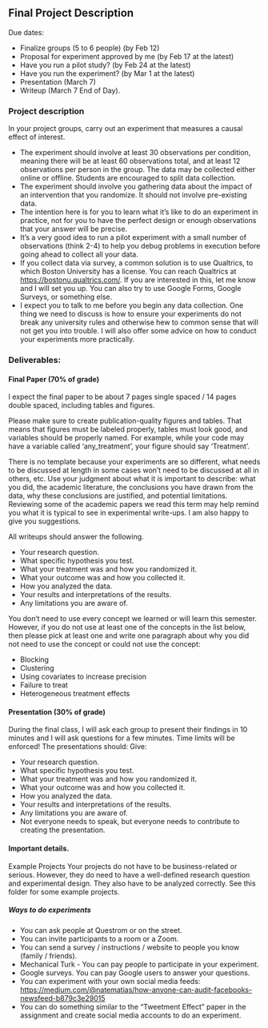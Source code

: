 ## Final Project Description

Due dates:

- Finalize groups (5 to 6 people) (by Feb 12)
- Proposal for experiment approved by me (by Feb 17 at the latest)
- Have you run a pilot study? (by Feb 24 at the latest)
- Have you run the experiment? (by Mar 1 at the latest)
- Presentation (March 7)
- Writeup (March 7 End of Day).

### Project description

In your project groups, carry out an experiment that measures a causal effect of interest. 

- The experiment should involve at least 30 observations per condition, meaning there will be at least 60 observations total, and at least 12 observations per person in the group. The data may be collected either online or offline. Students are encouraged to split data collection.
- The experiment should involve you gathering data about the impact of an intervention that you randomize. It should not involve pre-existing data.
- The intention here is for you to learn what it’s like to do an experiment in practice, not for you to have the perfect design or enough observations that your answer will be precise.
- It’s a very good idea to run a pilot experiment with a small number of observations (think 2-4) to help you debug problems in execution before going ahead to collect all your data.
- If you collect data via survey, a common solution is to use Qualtrics, to which Boston University has a license. You can reach Qualtrics at https://bostonu.qualtrics.com/. If you are interested in this, let me know and I will set you up. You can also try to use Google Forms, Google Surveys, or something else.
- I expect you to talk to me before you begin any data collection. One thing we need to discuss is how to ensure your experiments do not break any university rules and otherwise hew to common sense that will not get you into trouble. I will also offer some advice on how to conduct your experiments more practically.

### Deliverables:

#### Final Paper (70% of grade)

I expect the final paper to be about 7 pages single spaced / 14 pages double spaced, including tables and figures.

Please make sure to create publication-quality figures and tables. That means that figures must be labeled properly, tables must look good, and variables should be properly named. For example, while your code may have a variable called ‘any_treatment’, your figure should say ‘Treatment’. 

There is no template because your experiments are so different, what needs to be discussed at length in some cases won’t need to be discussed at all in others, etc. Use your judgment about what it is important to describe: what you did, the academic literature, the conclusions you have drawn from the data, why these conclusions are justified, and potential limitations. Reviewing some of the academic papers we read this term may help remind you what it is typical to see in experimental write-ups. I am also happy to give you suggestions.

All writeups should answer the following.
- Your research question.
- What specific hypothesis you test. 
- What your treatment was and how you randomized it.
- What your outcome was and how you collected it.
- How you analyzed the data.
- Your results and interpretations of the results.
- Any limitations you are aware of.

You don’t need to use every concept we learned or will learn this semester. However, if you do not use at least one of the concepts in the list below, then please pick at least one and write one paragraph about why you did not need to use the concept or could not use the concept:

  - Blocking
  - Clustering
  - Using covariates to increase precision
  - Failure to treat
  - Heterogeneous treatment effects


#### Presentation (30% of grade)

During the final class, I will ask each group to present their findings in 10 minutes and I will ask questions for a few minutes. Time limits will be enforced! The presentations should:
Give:
- Your research question.
- What specific hypothesis you test. 
- What your treatment was and how you randomized it.
- What your outcome was and how you collected it.
- How you analyzed the data.
- Your results and interpretations of the results.
- Any limitations you are aware of.
- Not everyone needs to speak, but everyone needs to contribute to creating the presentation.

#### Important details.
Example Projects
Your projects do not have to be business-related or serious. However, they do need to have a well-defined research question and experimental design. They also have to be analyzed correctly. See this folder for some example projects. 

##### Ways to do experiments
- You can ask people at Questrom or on the street.
- You can invite participants to a room or a Zoom.
- You can send a survey / instructions / website to people you know (family / friends).
- Mechanical Turk - You can pay people to participate in your experiment.
- Google surveys. You can pay Google users to answer your questions.
- You can experiment with your own social media feeds:
https://medium.com/@natematias/how-anyone-can-audit-facebooks-newsfeed-b879c3e29015
- You can do something similar to the “Tweetment Effect” paper in the assignment and create social media accounts to do an experiment. 
